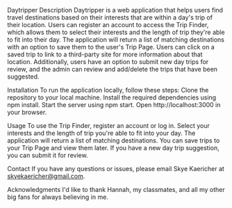 Daytripper
Description
Daytripper is a web application that helps users find travel destinations based on their interests that are within a day's trip of their location. Users can register an account to access the Trip Finder, which allows them to select their interests and the length of trip they're able to fit into their day. The application will return a list of matching destinations with an option to save them to the user's Trip Page. Users can click on a saved trip to link to a third-party site for more information about that location. Additionally, users have an option to submit new day trips for review, and the admin can review and add/delete the trips that have been suggested.

Installation
To run the application locally, follow these steps:
Clone the repository to your local machine.
Install the required dependencies using npm install.
Start the server using npm start.
Open http://localhost:3000 in your browser.

Usage
To use the Trip Finder, register an account or log in. Select your interests and the length of trip you're able to fit into your day. The application will return a list of matching destinations. You can save trips to your Trip Page and view them later. If you have a new day trip suggestion, you can submit it for review.


Contact
If you have any questions or issues, please email Skye Kaericher at skyekaericher@gmail.com.

Acknowledgments
I'd like to thank Hannah, my classmates, and all my other big fans for always believing in me.

